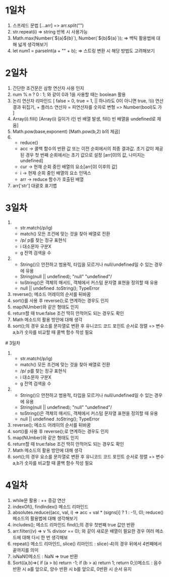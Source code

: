    # 1일차

   <ol>
      <li>스프레드 문법 [...arr] => arr.split("")</li>
      <li>str.repeat(i) => string 반복 시 사용가능</li>
      <li>
        Math.max(Number(`${a}${b}`), Number(`${b}${a}`)); => 백틱 활용법에 대해
        넓게 생각해보기
      </li>
      <li>
        let num1 = parseInt(a + "" + b); => 스트링 변환 시 해당 방법도
        고려해보기
      </li>
    </ol>

   # 2일차

   <ol>
      <li>간단한 조건문은 삼항 연산자 사용 인지</li>
      <li>num % n ? 0 : 1; 와 같이 0과 1을 사용할 때는 boolean 활용</li>
      <li>
        논리 연산자 리마인드 [ false = 0, true = 1, || 하나라도 0이 아니면 true,
        !(i) 연산 결과 뒤집기, + 플러스 연산자 = 피연산자를 숫자로 변형 =>
        Number(bool)도 가 ]
      </li>
      <li>
        Array(i).fill() [Array(i) 길이가 i인 빈 배열 발생, fill() 빈 배열을
        undefined로 채움]
      </li>
      <li>Math.pow(base,exponent) [Math.pow(b,2) b의 제곱]</li>
      <li>
        <ul>
          <li>reduce()</li>
          <li>
            acc -> 콜백 함수의 반환 값 또는 이전 순회에서의 최종 결과값. 초기
            값이 제공된 경우 첫 번째 순회에서는 초기 값으로 설정 [arr[0]의 값,
            나미지는 undefined]
          </li>
          <li>cur -> 현재 순회 중인 배열의 요소[arr[0] 이후의 값]</li>
          <li>i -> 현재 순회 중인 배열의 요소 인덱스</li>
          <li>arr -> reduce 함수가 호출된 배열</li>
        </ul>
      </li>
      <li>arr['str'] 대괄호 표기볍</li>
    </ol>

   # 3일차

   <ol>
      <li>
        <ul>
          <li>str.match(/p/ig)</li>
          <li>match() 모든 조건에 맞는 것을 찾아 배열로 전환</li>
          <li>/p/ p를 찾는 정규 표현식</li>
          <li>i 대소문자 구분X</li>
          <li>g 전역 검색을 수</li>
        </ul>
      </li>
      <li>
        <ul>
          <li>
            String()으 안전하고 범용적, 타입을 모르거나 null/undefined일 수 있는
            경우에 유용
          </li>
          <li>String(null || undefined); "null" "undefined"/</li>
          <li>
            toString()은 객체의 매서드, 객체에서 커스텀 문자열 표현을 정의할 때
            유용
          </li>
          <li>null || undefined .toString(); TypeError</li>
        </ul>
      </li>
      <li>reverse(); 메소드 어레이의 순서를 뒤바꿈</li>
      <li>sort()를 사용 후 reverse();로 연계하는 경우도 인지</li>
      <li>map(NUmber)와 같은 형태도 인지</li>
      <li>return할 때 true:false 조건 딱히 안적어도 되는 경우도 확인</li>
      <li>Math 메소드의 활용 방안에 대해 생각</li>
      <li>
        sort();의 경우 요소를 문자열로 변환 후 유니코드 코드 포인트 순서로 정렬
        => 변수 a,b가 숫자를 비교할 때 콜백 함수 작성 필요
      </li>
    </ol>
    # 3일차

   <ol>
      <li>
        <ul>
          <li>str.match(/p/ig)</li>
          <li>match() 모든 조건에 맞는 것을 찾아 배열로 전환</li>
          <li>/p/ p를 찾는 정규 표현식</li>
          <li>i 대소문자 구분X</li>
          <li>g 전역 검색을 수</li>
        </ul>
      </li>
      <li>
        <ul>
          <li>
            String()으 안전하고 범용적, 타입을 모르거나 null/undefined일 수 있는
            경우에 유용
          </li>
          <li>String(null || undefined); "null" "undefined"/</li>
          <li>
            toString()은 객체의 매서드, 객체에서 커스텀 문자열 표현을 정의할 때
            유용
          </li>
          <li>null || undefined .toString(); TypeError</li>
        </ul>
      </li>
      <li>reverse(); 메소드 어레이의 순서를 뒤바꿈</li>
      <li>sort()를 사용 후 reverse();로 연계하는 경우도 인지</li>
      <li>map(NUmber)와 같은 형태도 인지</li>
      <li>return할 때 true:false 조건 딱히 안적어도 되는 경우도 확인</li>
      <li>Math 메소드의 활용 방안에 대해 생각</li>
      <li>
        sort();의 경우 요소를 문자열로 변환 후 유니코드 코드 포인트 순서로 정렬
        => 변수 a,b가 숫자를 비교할 때 콜백 함수 작성 필요
      </li>
    </ol>


 # 4일차

   <ol>
      <li>while문 활용 : ++ 증감 연산</li>
      <li>indexOf(), findIndex() 메소드 리마인드</li>
      <li>absolutes.reduce((acc, val, i) => acc + val * (signs[i] ? 1 : -1), 0); reduce()메소드의 활용법에 대해 생각해보기</li>
      <li>includes(); 메소드 리마인드 find();의 경우 첫번째 true 값만 반환</li></li>
      <li>arr.filter((v) => v % divisor == 0); 와 같이 새로운 배열이 필요한 경우 여러 메소드에 대해 다시 한 번 생각해보</li>
      <li>repeat() 메소드 리마인드, slice() 리마인드 : slice(-4)의 경우 뒤에서 4번째에서 끝까지를 의미</li>
      <li>isNaN()메소드 : NaN => true 반환</li>
      <li>Sort((a,b)=>{ if (a > b) return -1; if (b > a) return 1; return 0;})메소드 : 음수 반환 시 a를 앞으로, 양수 반환 시 b를 앞으로, 0반환 시 순서 유지</li>
    </ol>
